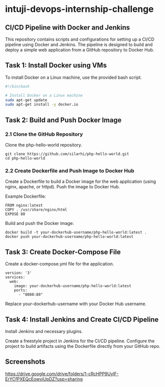 # intuji-devops-internship-challenge

## CI/CD Pipeline with Docker and Jenkins

This repository contains scripts and configurations for setting up a CI/CD pipeline using Docker and Jenkins. The pipeline is designed to build and deploy a simple web application from a GitHub repository to Docker Hub.

## Task 1: Install Docker using VMs

To install Docker on a Linux machine, use the provided bash script.

```bash
#!/bin/bash

# Install Docker on a Linux machine
sudo apt-get update
sudo apt-get install -y docker.io

```
## Task 2: Build and Push Docker Image
### 2.1 Clone the GitHub Repository
Clone the php-hello-world repository.

```
git clone https://github.com/silarhi/php-hello-world.git
cd php-hello-world
```


### 2.2 Create Dockerfile and Push Image to Docker Hub
Create a Dockerfile to build a Docker image for the web application (using nginx, apache, or httpd). Push the image to Docker Hub.

Example Dockerfile:

```
FROM nginx:latest
COPY . /usr/share/nginx/html
EXPOSE 80
```

Build and push the Docker image:
```
docker build -t your-dockerhub-username/php-hello-world:latest .
docker push your-dockerhub-username/php-hello-world:latest
```

## Task 3: Create Docker-Compose File
Create a docker-compose.yml file for the application.
```
version: '3'
services:
  web:
    image: your-dockerhub-username/php-hello-world:latest
    ports:
      - "8080:80"
```

Replace your-dockerhub-username with your Docker Hub username.


## Task 4: Install Jenkins and Create CI/CD Pipeline
Install Jenkins and necessary plugins.

Create a freestyle project in Jenkins for the CI/CD pipeline. Configure the project to build artifacts using the Dockerfile directly from your GitHub repo.

## Screenshots

https://drive.google.com/drive/folders/1-cRcHPP9UylF-ErYCfPXEQcEowyiUpDZ?usp=sharing






